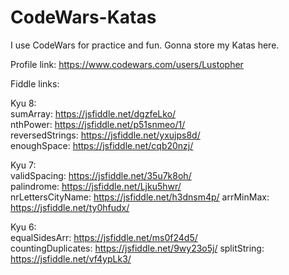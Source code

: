 # CodeWars-Katas

I use CodeWars for practice and fun. Gonna store my Katas here.

Profile link: https://www.codewars.com/users/Lustopher

Fiddle links:

Kyu 8:  
sumArray: https://jsfiddle.net/dgzfeLko/  
nthPower: https://jsfiddle.net/p51snmeo/1/  
reversedStrings: https://jsfiddle.net/yxujps8d/  
enoughSpace: https://jsfiddle.net/cqb20nzj/

Kyu 7:  
validSpacing: https://jsfiddle.net/35u7k8oh/  
palindrome: https://jsfiddle.net/Ljku5hwr/  
nrLettersCityName: https://jsfiddle.net/h3dnsm4p/
arrMinMax: https://jsfiddle.net/ty0hfudx/

Kyu 6:  
equalSidesArr: https://jsfiddle.net/ms0f24d5/  
countingDuplicates: https://jsfiddle.net/9wy23o5j/
splitString: https://jsfiddle.net/vf4ypLk3/
